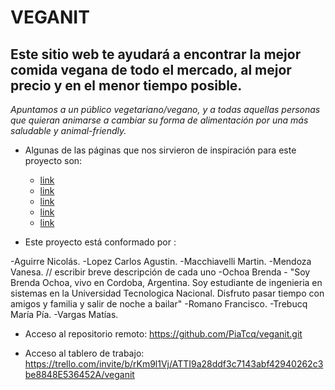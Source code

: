 
# VEGANIT

## **Este sitio web te ayudará a encontrar la mejor comida vegana de todo el mercado, al mejor precio y en el menor tiempo posible.**

 *Apuntamos a un público vegetariano/vegano, y a todas aquellas personas que quieran animarse a cambiar su forma de alimentación por una más saludable y animal-friendly.*
 
 * Algunas de las páginas que nos sirvieron de inspiración para este proyecto son:

	- [link](https://notco.com/ar/)
	- [link](https://feliceslasvacas.com/)
	- [link](https://veggieplanet.ca/)
	- [link](https://funnyveggie.com.ar)
	- [link](https://www.vegaffinity.com/tienda-vegana/)

 * Este proyecto está conformado por :

 -Aguirre Nicolás.
 -Lopez Carlos Agustin.
 -Macchiavelli Martin.
 -Mendoza Vanesa.          // escribir breve descripción de cada uno
 -Ochoa Brenda - "Soy Brenda Ochoa, vivo en Cordoba, Argentina. Soy estudiante de ingenieria en sistemas en la Universidad Tecnologica Nacional. Disfruto pasar tiempo con amigos y familia y salir de noche a bailar" 
 -Romano Francisco.
 -Trebucq María Pía.
 -Vargas Matías.

 * Acceso al repositorio remoto:
 https://github.com/PiaTcq/veganit.git

 * Acceso al tablero de trabajo:
 https://trello.com/invite/b/rKm9l1Vj/ATTI9a28ddf3c7143abf42940262c3be8848E536452A/veganit